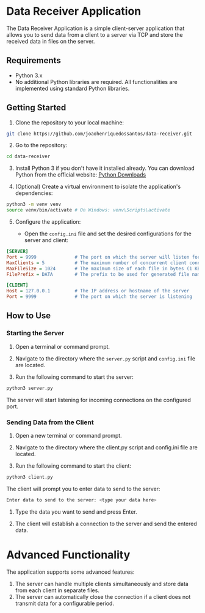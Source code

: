 # Data Receiver Application

The Data Receiver Application is a simple client-server application that allows you to send data from a client to a server via TCP and store the received data in files on the server.

## Requirements

- Python 3.x
- No additional Python libraries are required. All functionalities are implemented using standard Python libraries.

## Getting Started

1. Clone the repository to your local machine:
```bash
git clone https://github.com/joaohenriquedossantos/data-receiver.git
```
2. Go to the repository: 
```bash
cd data-receiver
```


3. Install Python 3 if you don't have it installed already. You can download Python from the official website: [Python Downloads](https://www.python.org/downloads/)

4. (Optional) Create a virtual environment to isolate the application's dependencies:
```bash
python3 -m venv venv
source venv/bin/activate # On Windows: venv\Scripts\activate
```

5. Configure the application:

   - Open the `config.ini` file and set the desired configurations for the server and client:

```ini
[SERVER]
Port = 9999              # The port on which the server will listen for incoming connections
MaxClients = 5           # The maximum number of concurrent client connections the server will accept
MaxFileSize = 1024       # The maximum size of each file in bytes (1 KB)
FilePrefix = DATA        # The prefix to be used for generated file names

[CLIENT]
Host = 127.0.0.1         # The IP address or hostname of the server
Port = 9999              # The port on which the server is listening
```
## How to Use

### Starting the Server

1. Open a terminal or command prompt.

2. Navigate to the directory where the `server.py` script and `config.ini` file are located.

3. Run the following command to start the server:

```bash
python3 server.py
```

The server will start listening for incoming connections on the configured port.

### Sending Data from the Client

1. Open a new terminal or command prompt.

2. Navigate to the directory where the client.py script and config.ini file are located.

3. Run the following command to start the client:

```bash
python3 client.py
```
The client will prompt you to enter data to send to the server:

```bash
Enter data to send to the server: <type your data here>

```

1. Type the data you want to send and press Enter.

2. The client will establish a connection to the server and send the entered data.

# Advanced Functionality

The application supports some advanced features:

1. The server can handle multiple clients simultaneously and store data from each client in separate files.
2. The server can automatically close the connection if a client does not transmit data for a configurable period.
